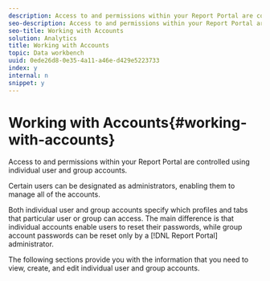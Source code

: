 ```yaml
---
description: Access to and permissions within your Report Portal are controlled using individual user and group accounts.
seo-description: Access to and permissions within your Report Portal are controlled using individual user and group accounts.
seo-title: Working with Accounts
solution: Analytics
title: Working with Accounts
topic: Data workbench
uuid: 0ede26d8-0e35-4a11-a46e-d429e5223733
index: y
internal: n
snippet: y
---
```


# Working with Accounts{#working-with-accounts}

Access to and permissions within your Report Portal are controlled using individual user and group accounts.

 Certain users can be designated as administrators, enabling them to manage all of the accounts.

Both individual user and group accounts specify which profiles and tabs that particular user or group can access. The main difference is that individual accounts enable users to reset their passwords, while group account passwords can be reset only by a [!DNL Report Portal] administrator.

The following sections provide you with the information that you need to view, create, and edit individual user and group accounts. 
